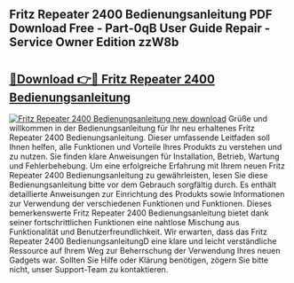 ## Fritz Repeater 2400 Bedienungsanleitung PDF Download Free - Part-0qB User Guide Repair - Service Owner Edition zzW8b

# <h2><a href="http://df3dqkt.blite.top/?on=Fritz+Repeater+2400+Bedienungsanleitung">🔗Download 👉🔴 Fritz Repeater 2400 Bedienungsanleitung</a></h2>

[![Fritz Repeater 2400 Bedienungsanleitung new download](https://i.imgur.com/lujVjoI.png)](http://df3dqkt.blite.top/?on=Fritz+Repeater+2400+Bedienungsanleitung)
Grüße und willkommen in der Bedienungsanleitung für Ihr neu erhaltenes Fritz Repeater 2400 Bedienungsanleitung. Dieser umfassende Leitfaden soll Ihnen helfen, alle Funktionen und Vorteile Ihres Produkts zu verstehen und zu nutzen. Sie finden klare Anweisungen für Installation, Betrieb, Wartung und Fehlerbehebung. Um eine erfolgreiche Erfahrung mit Ihrem neuen Fritz Repeater 2400 Bedienungsanleitung zu gewährleisten, lesen Sie diese Bedienungsanleitung bitte vor dem Gebrauch sorgfältig durch. Es enthält detaillierte Anweisungen zur Einrichtung des Produkts sowie Informationen zur Verwendung der verschiedenen Funktionen und Funktionen. Dieses bemerkenswerte Fritz Repeater 2400 Bedienungsanleitung bietet dank seiner fortschrittlichen Funktionen eine nahtlose Mischung aus Funktionalität und Benutzerfreundlichkeit. Wir erwarten, dass das Fritz Repeater 2400 BedienungsanleitungD eine klare und leicht verständliche Ressource auf Ihrem Weg zur Beherrschung der Verwendung Ihres neuen Gadgets war. Sollten Sie Hilfe oder Klärung benötigen, zögern Sie bitte nicht, unser Support-Team zu kontaktieren.
